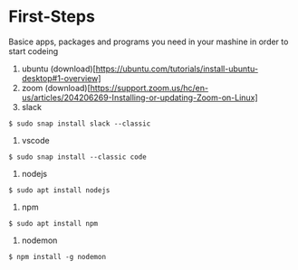 # First-Steps

Basice apps, packages and programs you need in your mashine in order to start codeing 

1. ubuntu (download)[https://ubuntu.com/tutorials/install-ubuntu-desktop#1-overview]
1. zoom (download)[https://support.zoom.us/hc/en-us/articles/204206269-Installing-or-updating-Zoom-on-Linux]
1. slack
````
$ sudo snap install slack --classic
````
1. vscode 
````
$ sudo snap install --classic code
````
1. nodejs
````
$ sudo apt install nodejs
````
1. npm 
````
$ sudo apt install npm
````
1. nodemon
````
$ npm install -g nodemon
````

